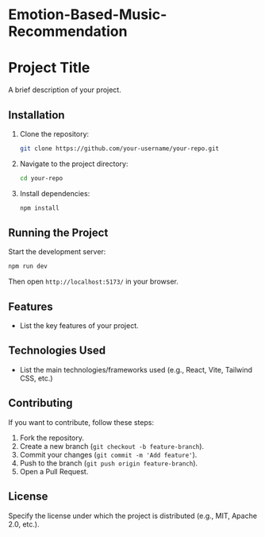 # Emotion-Based-Music-Recommendation

# Project Title

A brief description of your project.

## Installation

1. Clone the repository:
   ```bash
   git clone https://github.com/your-username/your-repo.git
   ```
2. Navigate to the project directory:
   ```bash
   cd your-repo
   ```
3. Install dependencies:
   ```bash
   npm install
   ```

## Running the Project

Start the development server:
```bash
npm run dev
```

Then open `http://localhost:5173/` in your browser.

## Features
- List the key features of your project.

## Technologies Used
- List the main technologies/frameworks used (e.g., React, Vite, Tailwind CSS, etc.)

## Contributing
If you want to contribute, follow these steps:
1. Fork the repository.
2. Create a new branch (`git checkout -b feature-branch`).
3. Commit your changes (`git commit -m 'Add feature'`).
4. Push to the branch (`git push origin feature-branch`).
5. Open a Pull Request.

## License
Specify the license under which the project is distributed (e.g., MIT, Apache 2.0, etc.).

